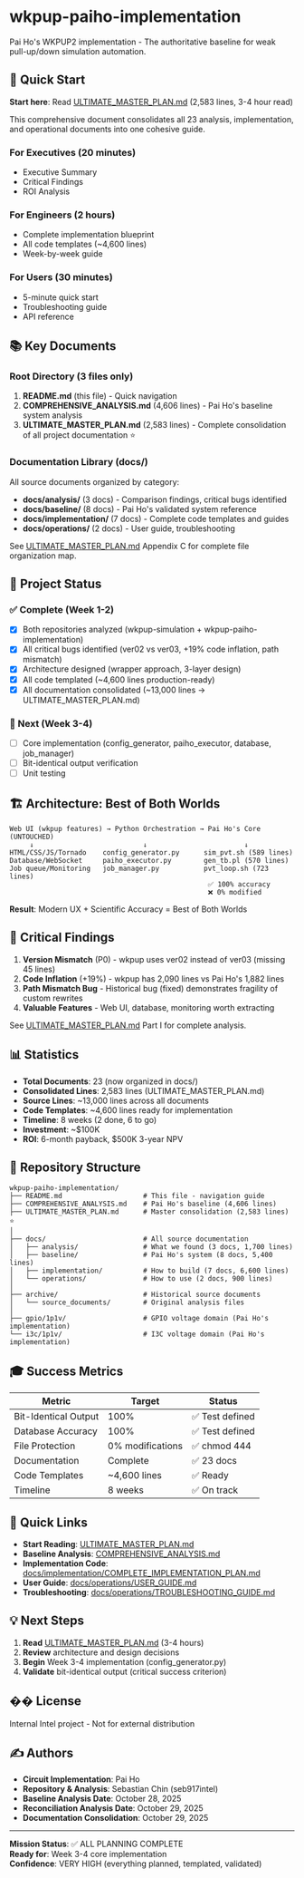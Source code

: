 # wkpup-paiho-implementation

Pai Ho's WKPUP2 implementation - The authoritative baseline for weak pull-up/down simulation automation.

## 📖 Quick Start

**Start here**: Read [ULTIMATE_MASTER_PLAN.md](ULTIMATE_MASTER_PLAN.md) (2,583 lines, 3-4 hour read)

This comprehensive document consolidates all 23 analysis, implementation, and operational documents into one cohesive guide.

### For Executives (20 minutes)
- Executive Summary
- Critical Findings
- ROI Analysis

### For Engineers (2 hours)  
- Complete implementation blueprint
- All code templates (~4,600 lines)
- Week-by-week guide

### For Users (30 minutes)
- 5-minute quick start
- Troubleshooting guide
- API reference

## 📚 Key Documents

### Root Directory (3 files only)

1. **README.md** (this file) - Quick navigation
2. **COMPREHENSIVE_ANALYSIS.md** (4,606 lines) - Pai Ho's baseline system analysis
3. **ULTIMATE_MASTER_PLAN.md** (2,583 lines) - Complete consolidation of all project documentation ⭐

### Documentation Library (docs/)

All source documents organized by category:

- **docs/analysis/** (3 docs) - Comparison findings, critical bugs identified
- **docs/baseline/** (8 docs) - Pai Ho's validated system reference  
- **docs/implementation/** (7 docs) - Complete code templates and guides
- **docs/operations/** (2 docs) - User guide, troubleshooting

See [ULTIMATE_MASTER_PLAN.md](ULTIMATE_MASTER_PLAN.md) Appendix C for complete file organization map.

## 🎯 Project Status

### ✅ Complete (Week 1-2)
- [x] Both repositories analyzed (wkpup-simulation + wkpup-paiho-implementation)
- [x] All critical bugs identified (ver02 vs ver03, +19% code inflation, path mismatch)
- [x] Architecture designed (wrapper approach, 3-layer design)
- [x] All code templated (~4,600 lines production-ready)
- [x] All documentation consolidated (~13,000 lines → ULTIMATE_MASTER_PLAN.md)

### 🚀 Next (Week 3-4)
- [ ] Core implementation (config_generator, paiho_executor, database, job_manager)
- [ ] Bit-identical output verification
- [ ] Unit testing

## 🏗️ Architecture: Best of Both Worlds

```
Web UI (wkpup features) → Python Orchestration → Pai Ho's Core (UNTOUCHED)
     ↓                           ↓                        ↓
HTML/CSS/JS/Tornado    config_generator.py      sim_pvt.sh (589 lines)
Database/WebSocket     paiho_executor.py        gen_tb.pl (570 lines)  
Job queue/Monitoring   job_manager.py           pvt_loop.sh (723 lines)
                                                 ✅ 100% accuracy
                                                 ❌ 0% modified
```

**Result**: Modern UX + Scientific Accuracy = Best of Both Worlds

## 🚨 Critical Findings

1. **Version Mismatch** (P0) - wkpup uses ver02 instead of ver03 (missing 45 lines)
2. **Code Inflation** (+19%) - wkpup has 2,090 lines vs Pai Ho's 1,882 lines
3. **Path Mismatch Bug** - Historical bug (fixed) demonstrates fragility of custom rewrites
4. **Valuable Features** - Web UI, database, monitoring worth extracting

See [ULTIMATE_MASTER_PLAN.md](ULTIMATE_MASTER_PLAN.md) Part I for complete analysis.

## 📊 Statistics

- **Total Documents**: 23 (now organized in docs/)
- **Consolidated Lines**: 2,583 lines (ULTIMATE_MASTER_PLAN.md)
- **Source Lines**: ~13,000 lines across all documents
- **Code Templates**: ~4,600 lines ready for implementation
- **Timeline**: 8 weeks (2 done, 6 to go)
- **Investment**: ~$100K
- **ROI**: 6-month payback, $500K 3-year NPV

## 📂 Repository Structure

```
wkpup-paiho-implementation/
├── README.md                    # This file - navigation guide
├── COMPREHENSIVE_ANALYSIS.md    # Pai Ho's baseline (4,606 lines)
├── ULTIMATE_MASTER_PLAN.md      # Master consolidation (2,583 lines) ⭐
│
├── docs/                        # All source documentation
│   ├── analysis/                # What we found (3 docs, 1,700 lines)
│   ├── baseline/                # Pai Ho's system (8 docs, 5,400 lines)
│   ├── implementation/          # How to build (7 docs, 6,600 lines)
│   └── operations/              # How to use (2 docs, 900 lines)
│
├── archive/                     # Historical source documents
│   └── source_documents/        # Original analysis files
│
├── gpio/1p1v/                   # GPIO voltage domain (Pai Ho's implementation)
└── i3c/1p1v/                    # I3C voltage domain (Pai Ho's implementation)
```

## 🎓 Success Metrics

| Metric | Target | Status |
|--------|--------|--------|
| Bit-Identical Output | 100% | ✅ Test defined |
| Database Accuracy | 100% | ✅ Test defined |
| File Protection | 0% modifications | ✅ chmod 444 |
| Documentation | Complete | ✅ 23 docs |
| Code Templates | ~4,600 lines | ✅ Ready |
| Timeline | 8 weeks | ✅ On track |

## 🔗 Quick Links

- **Start Reading**: [ULTIMATE_MASTER_PLAN.md](ULTIMATE_MASTER_PLAN.md)
- **Baseline Analysis**: [COMPREHENSIVE_ANALYSIS.md](COMPREHENSIVE_ANALYSIS.md)
- **Implementation Code**: [docs/implementation/COMPLETE_IMPLEMENTATION_PLAN.md](docs/implementation/COMPLETE_IMPLEMENTATION_PLAN.md)
- **User Guide**: [docs/operations/USER_GUIDE.md](docs/operations/USER_GUIDE.md)
- **Troubleshooting**: [docs/operations/TROUBLESHOOTING_GUIDE.md](docs/operations/TROUBLESHOOTING_GUIDE.md)

## 💡 Next Steps

1. **Read** [ULTIMATE_MASTER_PLAN.md](ULTIMATE_MASTER_PLAN.md) (3-4 hours)
2. **Review** architecture and design decisions
3. **Begin** Week 3-4 implementation (config_generator.py)
4. **Validate** bit-identical output (critical success criterion)

## �� License

Internal Intel project - Not for external distribution

## ✍️ Authors

- **Circuit Implementation**: Pai Ho
- **Repository & Analysis**: Sebastian Chin (seb917intel)  
- **Baseline Analysis Date**: October 28, 2025  
- **Reconciliation Analysis Date**: October 29, 2025  
- **Documentation Consolidation**: October 29, 2025

---

**Mission Status**: ✅ ALL PLANNING COMPLETE  
**Ready for**: Week 3-4 core implementation  
**Confidence**: VERY HIGH (everything planned, templated, validated)
